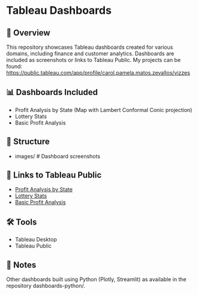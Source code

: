 # Tableau Dashboards

## 🧠 Overview
This repository showcases Tableau dashboards created for various domains, including finance and customer analytics. Dashboards are included as screenshots or links to Tableau Public.
My projects can be found: https://public.tableau.com/app/profile/carol.pamela.matos.zevallos/vizzes

## 📊 Dashboards Included
- Profit Analysis by State (Map with Lambert Conformal Conic projection)
- Lottery Stats
- Basic Profit Analysis

## 📁 Structure
- images/ # Dashboard screenshots

## 🔗 Links to Tableau Public
- [Profit Analysis by State](https://public.tableau.com/app/profile/carol.pamela.matos.zevallos/viz/ProfitAnalysisSuperStore_17313039575200/Dashboard1)
- [Lottery Stats](https://public.tableau.com/app/profile/carol.pamela.matos.zevallos/viz/Lottery_17324077957760/Dashboard1)
- [Basic Profit Analysis](https://public.tableau.com/app/profile/carol.pamela.matos.zevallos/viz/SuperStoreProfit_17430498801280/Dashboard1)

## 🛠️ Tools
- Tableau Desktop
- Tableau Public

## 📌 Notes
Other dashboards built using Python (Plotly, Streamlit) as available in the repository dashboards-python/.

